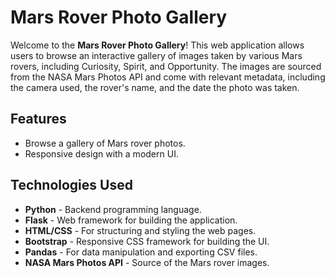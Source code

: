 # Mars Rover Photo Gallery

Welcome to the **Mars Rover Photo Gallery**! This web application allows users to browse an interactive gallery of images taken by various Mars rovers, including Curiosity, Spirit, and Opportunity. The images are sourced from the NASA Mars Photos API and come with relevant metadata, including the camera used, the rover's name, and the date the photo was taken.

## Features

- Browse a gallery of Mars rover photos.
- Responsive design with a modern UI.

## Technologies Used

- **Python** - Backend programming language.
- **Flask** - Web framework for building the application.
- **HTML/CSS** - For structuring and styling the web pages.
- **Bootstrap** - Responsive CSS framework for building the UI.
- **Pandas** - For data manipulation and exporting CSV files.
- **NASA Mars Photos API** - Source of the Mars rover images.

